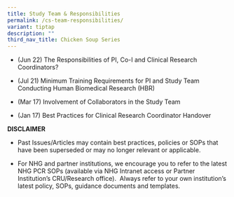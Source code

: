 ```yaml
---
title: Study Team & Responsibilities
permalink: /cs-team-responsibilities/
variant: tiptap
description: ""
third_nav_title: Chicken Soup Series
---
```

<p></p>
<ul data-tight="true" class="tight">
<li>
<p>(Jun 22) The Responsibilities of PI, Co-I and Clinical Research Coordinators?</p>
</li>
<li>
<p>(Jul 21) Minimum Training Requirements for PI and Study Team Conducting
Human Biomedical Research (HBR)</p>
</li>
<li>
<p>(Mar 17) Involvement of Collaborators in the Study Team</p>
</li>
<li>
<p>(Jan 17) Best Practices for Clinical Research Coordinator Handover</p>
</li>
</ul>
<p></p>
<p><strong>DISCLAIMER</strong>
</p>
<ul data-tight="true" class="tight">
<li>
<p>Past Issues/Articles may contain best practices, policies or SOPs that
have been superseded or may no longer relevant or applicable.</p>
</li>
<li>
<p>For NHG and partner institutions, we encourage you to refer to the latest
NHG PCR SOPs (available via NHG Intranet access or Partner Institution’s
CRU/Research office).&nbsp; Always refer to your own institution’s latest
policy, SOPs, guidance documents and templates.</p>
</li>
</ul>
<p></p>